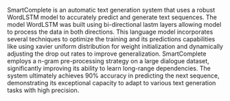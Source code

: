 SmartComplete is an automatic text generation system that uses a robust WordLSTM model to accurately predict and generate text sequences. The model WordLSTM was built using bi-directional lastm layers allowing model to process the data in both directions. This language model incorporates several techniques to optimize the training and its predictions capabilities like using xavier uniform distribution for weight initialization and dynamically adjusting the drop out rates to improve generalization.
SmartComplete employs a n-gram pre-processing strategy on a large dialogue dataset, significantly improving its ability to learn long-range dependencies. The system ultimately achieves 90% accuracy in predicting the next sequence, demonstrating its exceptional capacity to adapt to various text generation tasks with high precision.
